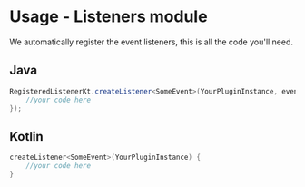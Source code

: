 # Usage - Listeners module

We automatically register the event listeners, this is all the code you'll need.

## Java

```java
RegisteredListenerKt.createListener<SomeEvent>(YourPluginInstance, event -> {
    //your code here
});
```
## Kotlin

```kotlin
createListener<SomeEvent>(YourPluginInstance) {
    //your code here
}
```
